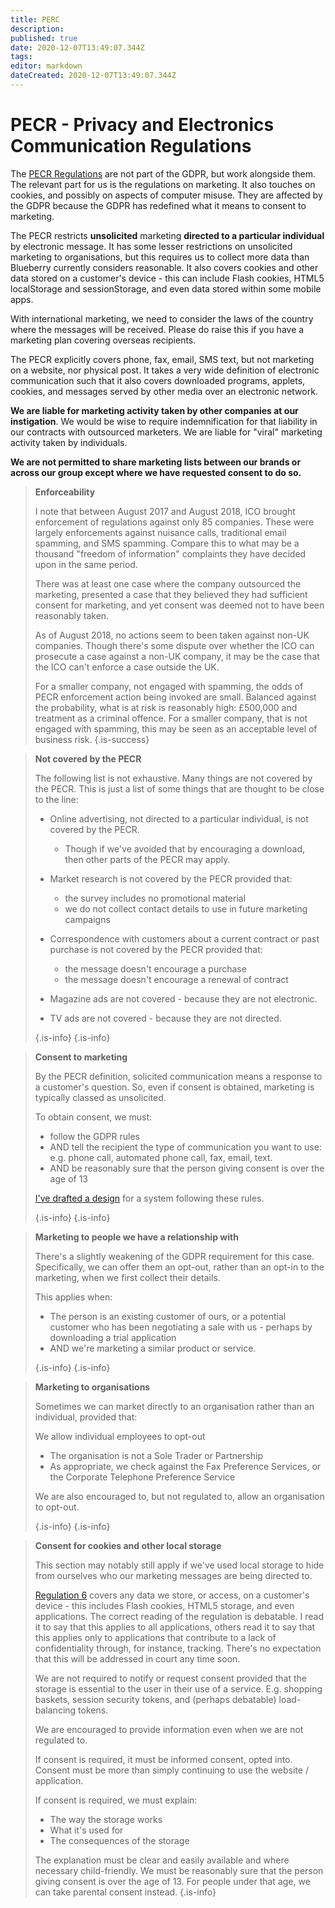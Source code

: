 ```yaml
---
title: PERC
description: 
published: true
date: 2020-12-07T13:49:07.344Z
tags: 
editor: markdown
dateCreated: 2020-12-07T13:49:07.344Z
---
```



# PECR - Privacy and Electronics Communication Regulations

The [PECR Regulations](https://ico.org.uk/for-organisations/guide-to-pecr/what-are-pecr/) are not part of the GDPR, but work alongside them. The relevant part for us is the regulations on marketing. It also touches on cookies, and possibly on aspects of computer misuse. They are affected by the GDPR because the GDPR has redefined what it means to consent to marketing.

The PECR restricts **unsolicited** marketing **directed to a particular individual** by electronic message. It has some lesser restrictions on unsolicited marketing to organisations, but this requires us to collect more data than Blueberry currently considers reasonable. It also covers cookies and other data stored on a customer's device - this can include Flash cookies, HTML5 localStorage and sessionStorage, and even data stored within some mobile apps.

With international marketing, we need to consider the laws of the country where the messages will be received. Please do raise this if you have a marketing plan covering overseas recipients.

The PECR explicitly covers phone, fax, email, SMS text, but not marketing on a website, nor physical post. It takes a very wide definition of electronic communication such that it also covers downloaded programs, applets, cookies, and messages served by other media over an electronic network.

**We are liable for marketing activity taken by other companies at our instigation**. We would be wise to require indemnification for that liability in our contracts with outsourced marketers. We are liable for "viral" marketing activity taken by individuals.

**We are not permitted to share marketing lists between our brands or across our group except where we have requested consent to do so.**



> **Enforceability**
> 
> I note that between August 2017 and August 2018, ICO brought enforcement of regulations against only 85 companies. These were largely enforcements against nuisance calls, traditional email spamming, and SMS spamming. Compare this to what may be a thousand "freedom of information" complaints they have decided upon in the same period.
> 
> There was at least one case where the company outsourced the marketing, presented a case that they believed they had sufficient consent for marketing, and yet consent was deemed not to have been reasonably taken.
> 
> As of August 2018, no actions seem to been taken against non-UK companies. Though there's some dispute over whether the ICO can prosecute a case against a non-UK company, it may be the case that the ICO can't enforce a case outside the UK.
> 
> For a smaller company, not engaged with spamming, the odds of PECR enforcement action being invoked are small. Balanced against the probability, what is at risk is reasonably high: £500,000 and treatment as a criminal offence. For a smaller company, that is not engaged with spamming, this may be seen as an acceptable level of business risk.
{.is-success}




> **Not covered by the PECR**
> 
> The following list is not exhaustive. Many things are not covered by the PECR. This is just a list of some things that are thought to be close to the line:
> 
> - Online advertising, not directed to a particular individual, is not covered by the PECR.
> 
> 	- Though if we've avoided that by encouraging a download, then other parts of the PECR may apply.
> 
> - Market research is not covered by the PECR provided that:
> 	- the survey includes no promotional material
> 	- we do not collect contact details to use in future marketing campaigns
>
> - Correspondence with customers about a current contract or past purchase is not covered by the PECR provided that:
> 	- the message doesn't encourage a purchase
> 	- the message doesn't encourage a renewal of contract
> 
> - Magazine ads are not covered - because they are not electronic.
> - TV ads are not covered - because they are not directed.
>
> {.is-info}
{.is-info}


> **Consent to marketing**
> 
> By the PECR definition, solicited communication means a response to a customer's question. So, even if consent is obtained, marketing is typically classed as unsolicited.
>
> To obtain consent, we must:
>
> - follow the GDPR rules
> - AND tell the recipient the type of communication you want to use: e.g. phone call, automated phone call, fax, email, text.
> - AND be reasonably sure that the person giving consent is over the age of 13
> 
> [I've drafted a design](https://docs.google.com/document/d/1-B8wRZA6t16ukGidxSyHPVhjjcr5FRyI5Jz4WYjRZi0/edit?usp=sharing) for a system following these rules.
>
>{.is-info}
{.is-info}




> **Marketing to people we have a relationship with**
> 
> There's a slightly weakening of the GDPR requirement for this case. Specifically, we can offer them an opt-out, rather than an opt-in to the marketing, when we first collect their details.
> 
> This applies when:
> 
> - The person is an existing customer of ours, or a potential customer who has been negotiating a sale with us - perhaps by downloading a trial application
> - AND we're marketing a similar product or service.
>
>{.is-info} 
{.is-info}



> **Marketing to organisations**
> 
> 
> Sometimes we can market directly to an organisation rather than an individual, provided that:
> 
> We allow individual employees to opt-out
> - The organisation is not a Sole Trader or Partnership
> - As appropriate, we check against the Fax Preference Services, or the Corporate Telephone Preference Service
>
>We are also encouraged to, but not regulated to, allow an organisation to opt-out.
>
>{.is-info} 
{.is-info}



> **Consent for cookies and other local storage**
> 
> This section may notably still apply if we've used local storage to hide from ourselves who our marketing messages are being directed to.
> 
> [Regulation 6](http://www.legislation.gov.uk/uksi/2003/2426/regulation/6/made) covers any data we store, or access, on a customer's device - this includes Flash cookies, HTML5 storage, and even applications. The correct reading of the regulation is debatable. I read it to say that this applies to all applications, others read it to say that this applies only to applications that contribute to a lack of confidentiality through, for instance, tracking. There's no expectation that this will be addressed in court any time soon.
> 
> We are not required to notify or request consent provided that the storage is essential to the user in their use of a service. E.g. shopping baskets, session security tokens, and (perhaps debatable) load-balancing tokens.
> 
> We are encouraged to provide information even when we are not regulated to.
> 
> If consent is required, it must be informed consent, opted into. Consent must be more than simply continuing to use the website / application.
> 
> If consent is required, we must explain:
> 
> - The way the storage works
> - What it's used for
> - The consequences of the storage
> 
> The explanation must be clear and easily available and where necessary child-friendly. We must be reasonably sure that the person giving consent is over the age of 13. For people under that age, we can take parental consent instead.
{.is-info}
